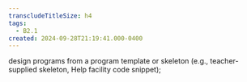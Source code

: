 ```yaml
---
transcludeTitleSize: h4
tags:
  - B2.1
created: 2024-09-28T21:19:41.000-0400
---
```

design programs from a program template or skeleton (e.g., teacher-supplied skeleton, Help facility code snippet);